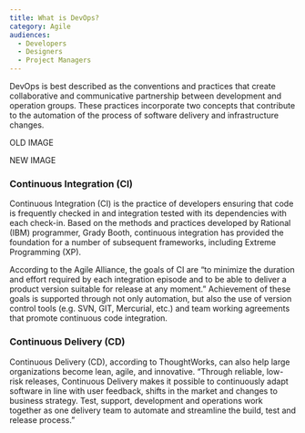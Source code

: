 ```yaml
---
title: What is DevOps?
category: Agile
audiences:
  - Developers
  - Designers
  - Project Managers
---
```


DevOps is best described as the conventions and practices that create collaborative and communicative partnership between development and operation groups. These practices incorporate two concepts that contribute to the automation of the process of software delivery and infrastructure changes.

OLD IMAGE

NEW IMAGE

###  Continuous Integration (CI)
Continuous Integration (CI) is the practice of developers ensuring that code is frequently checked in and integration tested with its dependencies with each check-in. Based on the methods and practices developed by Rational (IBM) programmer, Grady Booth, continuous integration has provided the foundation for a number of subsequent frameworks, including Extreme Programming (XP).

According to the Agile Alliance, the goals of CI are “to minimize the duration and effort required by each integration episode and to be able to deliver a product version suitable for release at any moment.” Achievement of these goals is supported through not only automation, but also the use of version control tools (e.g. SVN, GIT, Mercurial, etc.) and team working agreements that promote continuous code integration.

### Continuous Delivery (CD)
Continuous Delivery (CD), according to ThoughtWorks, can also help large organizations become lean, agile, and innovative. “Through reliable, low-risk releases, Continuous Delivery makes it possible to continuously adapt software in line with user feedback, shifts in the market and changes to business strategy. Test, support, development and operations work together as one delivery team to automate and streamline the build, test and release process.”
